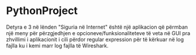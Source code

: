 # PythonProject
Detyra e 3 në lënden "Siguria në Internet" është një aplikacion që përmban një meny për përzgjedhjen e opcioneve/funksionaliteteve të veta në GUI pra zhvillimi i aplikacionit i cili përdor regular expression për të kërkuar në log fajlla ku i kemi marr log fajlla të Wireshark. 
